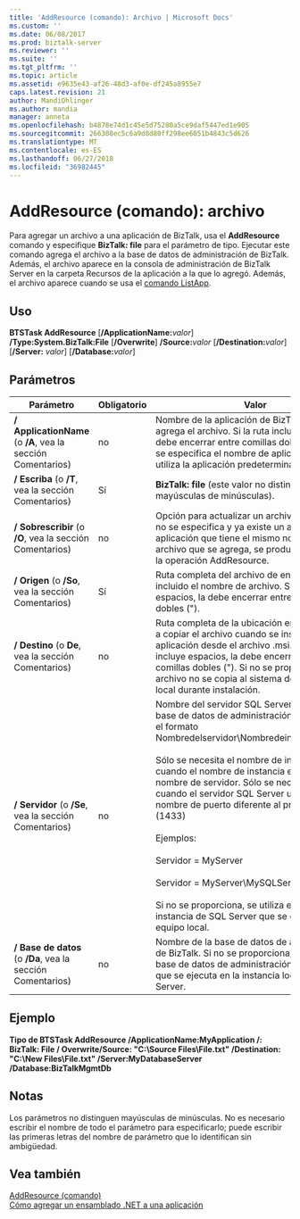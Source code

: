 ```yaml
---
title: 'AddResource (comando): Archivo | Microsoft Docs'
ms.custom: ''
ms.date: 06/08/2017
ms.prod: biztalk-server
ms.reviewer: ''
ms.suite: ''
ms.tgt_pltfrm: ''
ms.topic: article
ms.assetid: e9635e43-af26-48d3-af0e-df245a8955e7
caps.latest.revision: 21
author: MandiOhlinger
ms.author: mandia
manager: anneta
ms.openlocfilehash: b4878e74d1c45e5d75280a5ce9daf5447ed1e905
ms.sourcegitcommit: 266308ec5c6a9d8d80ff298ee6051b4843c5d626
ms.translationtype: MT
ms.contentlocale: es-ES
ms.lasthandoff: 06/27/2018
ms.locfileid: "36982445"
---
```

# <a name="addresource-command-file"></a>AddResource (comando): archivo
Para agregar un archivo a una aplicación de BizTalk, usa el **AddResource** comando y especifique **BizTalk: file** para el parámetro de tipo. Ejecutar este comando agrega el archivo a la base de datos de administración de BizTalk. Además, el archivo aparece en la consola de administración de BizTalk Server en la carpeta Recursos de la aplicación a la que lo agregó. Además, el archivo aparece cuando se usa el [comando ListApp](../core/listapp-command.md).  
  
## <a name="usage"></a>Uso  
 **BTSTask AddResource** [**/ApplicationName:**<em>valor</em>] **/Type:System.BizTalk:File** [**/Overwrite**] **/Source:**<em>valor</em> [**/Destination:**<em>valor</em>] [**/Server:**  <em>valor</em>] [**/Database:**<em>valor</em>]  
  
## <a name="parameters"></a>Parámetros  
  
|Parámetro|Obligatorio|Valor|  
|---------------|--------------|-----------|  
|**/ ApplicationName** (o **/A**, vea la sección Comentarios)|no|Nombre de la aplicación de BizTalk a la que se agrega el archivo. Si la ruta incluye espacios, la debe encerrar entre comillas dobles ("). Si no se especifica el nombre de aplicación, se utiliza la aplicación predeterminada de BizTalk.|  
|**/ Escriba** (o **/T**, vea la sección Comentarios)|Sí|**BizTalk: file** (este valor no distingue mayúsculas de minúsculas).|  
|**/ Sobrescribir** (o **/O**, vea la sección Comentarios)|no|Opción para actualizar un archivo existente. Si no se especifica y ya existe un archivo en la aplicación que tiene el mismo nombre que el archivo que se agrega, se produce un error en la operación AddResource.|  
|**/ Origen** (o **/So**, vea la sección Comentarios)|Sí|Ruta completa del archivo de ensamblado, incluido el nombre de archivo. Si la ruta incluye espacios, la debe encerrar entre comillas dobles (").|  
|**/ Destino** (o **De**, vea la sección Comentarios)|no|Ruta completa de la ubicación en la que se va a copiar el archivo cuando se instale la aplicación desde el archivo .msi. Si la ruta incluye espacios, la debe encerrar entre comillas dobles ("). Si no se proporciona, el archivo no se copia al sistema de archivos local durante instalación.|  
|**/ Servidor** (o **/Se**, vea la sección Comentarios)|no|Nombre del servidor SQL Server que aloja la base de datos de administración de BizTalk en el formato Nombredelservidor\Nombredeinstancia,Puerto.<br /><br /> Sólo se necesita el nombre de instancia cuando el nombre de instancia es diferente del nombre de servidor. Sólo se necesita el puerto cuando el servidor SQL Server utiliza un nombre de puerto diferente al predeterminado (1433)<br /><br /> Ejemplos:<br /><br /> Servidor = MyServer<br /><br /> Servidor = MyServer\MySQLServer,1533<br /><br /> Si no se proporciona, se utiliza el nombre de la instancia de SQL Server que se ejecuta en el equipo local.|  
|**/ Base de datos** (o **/Da**, vea la sección Comentarios)|no|Nombre de la base de datos de administración de BizTalk. Si no se proporciona, se utiliza la base de datos de administración de BizTalk que se ejecuta en la instancia local de SQL Server.|  
  
## <a name="sample"></a>Ejemplo  
 **Tipo de BTSTask AddResource /ApplicationName:MyApplication /: BizTalk: File / Overwrite/Source: "C:\Source Files\File.txt" /Destination: "C:\New Files\File.txt" /Server:MyDatabaseServer /Database:BizTalkMgmtDb**  
  
## <a name="remarks"></a>Notas  
 Los parámetros no distinguen mayúsculas de minúsculas. No es necesario escribir el nombre de todo el parámetro para especificarlo; puede escribir las primeras letras del nombre de parámetro que lo identifican sin ambigüedad.  
  
## <a name="see-also"></a>Vea también  
 [AddResource (comando)](../core/addresource-command.md)   
 [Cómo agregar un ensamblado .NET a una aplicación](../core/how-to-add-a-net-assembly-to-an-application.md)